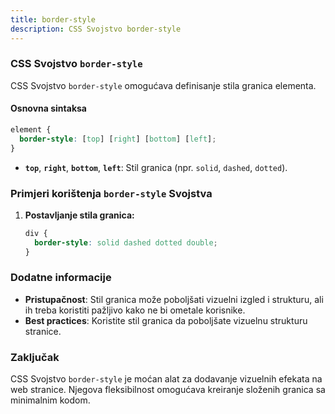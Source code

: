 ```yaml
---
title: border-style
description: CSS Svojstvo border-style
---
```


### CSS Svojstvo `border-style`

CSS Svojstvo `border-style` omogućava definisanje stila granica elementa.

#### Osnovna sintaksa

```css
element {
  border-style: [top] [right] [bottom] [left];
}
```

- **`top`**, **`right`**, **`bottom`**, **`left`**: Stil granica (npr. `solid`, `dashed`, `dotted`).

### Primjeri korištenja `border-style` Svojstva

1. **Postavljanje stila granica:**

   ```css
   div {
     border-style: solid dashed dotted double;
   }
   ```

### Dodatne informacije

- **Pristupačnost**: Stil granica može poboljšati vizuelni izgled i strukturu, ali ih treba koristiti pažljivo kako ne bi ometale korisnike.
- **Best practices**: Koristite stil granica da poboljšate vizuelnu strukturu stranice.

### Zaključak

CSS Svojstvo `border-style` je moćan alat za dodavanje vizuelnih efekata na web stranice. Njegova fleksibilnost omogućava kreiranje složenih granica sa minimalnim kodom.
